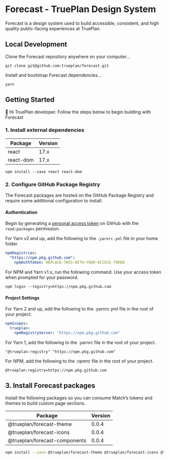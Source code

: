 # Forecast - TruePlan Design System

Forecast is a design system used to build accessible, consistent, and high quality public-facing experiences at TruePlan.

## Local Development

Clone the Forecast repository anywhere on your computer...

```shell
git clone git@github.com:trueplan/forecast.git
```

Install and bootstrap Forecast dependencies...

```shell
yarn
```

## Getting Started

👋 Hi TruePlan developer. Follow the steps below to begin building with Forecast

### 1. Install external dependencies

| Package   | Version |
| --------- | ------- |
| react     | 17.x    |
| react-dom | 17.x    |

```shell npm2yarn
npm install --save react react-dom
```

### 2. Configure GitHub Package Registry

The Forecast packages are hosted on the GitHub Package Registry and require some additional configuration to install.

#### Authentication

Begin by generating a [personal access token](https://docs.github.com/en/github/authenticating-to-github/creating-a-personal-access-token) on GitHub with the `read:packages` permission.

For Yarn v2 and up, add the following to the `.yarnrc.yml` file in your home folder.

```yaml
npmRegistries:
  "https://npm.pkg.github.com":
    npmAuthToken: REPLACE-THIS-WITH-YOUR-ACCESS-TOKEN
```

For NPM and Yarn v1.x, run the following command. Use your access token when prompted for your password.

```shell
npm login --registry=https://npm.pkg.github.com
```

#### Project Settings

For Yarn 2 and up, add the following to the .yarnrc.yml file in the root of your project:

```yaml
npmScopes:
  trueplan:
    npmRegistryServer: "https://npm.pkg.github.com"
```

For Yarn 1, add the following to the .yarnrc file in the root of your project.

```
"@trueplan:registry" "https://npm.pkg.github.com"
```

For NPM, add the following to the .npmrc file in the root of your project.

```
@trueplan:registry=https://npm.pkg.github.com
```

## 3. Install Forecast packages

Install the following packages so you can consume Match’s tokens and themes to build custom page sections.

| Package                       | Version |
| ----------------------------- | ------- |
| @trueplan/forecast-theme      | 0.0.4   |
| @trueplan/forecast-icons      | 0.0.4   |
| @trueplan/forecast-components | 0.0.4   |

```bash npm2yarn
npm install --save @trueplan/forecast-theme @trueplan/forecast-icons @trueplan/forecast-components
```
